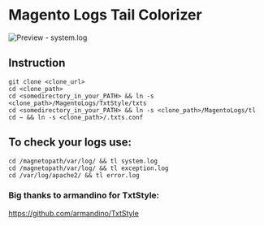 # Magento Logs Tail Colorizer

![Preview - system.log](http://i.imgur.com/oYOtur5.png)

## Instruction
    git clone <clone_url>
    cd <clone_path>
    cd <somedirectory_in_your_PATH> && ln -s <clone_path>/MagentoLogs/TxtStyle/txts
    cd <somedirectory_in_your_PATH> && ln -s <clone_path>/MagentoLogs/tl
    cd ~ && ln -s <clone_path>/.txts.conf

## To check your logs use:

    cd /magnetopath/var/log/ && tl system.log
    cd /magnetopath/var/log/ && tl exception.log
    cd /var/log/apache2/ && tl error.log

### Big thanks to armandino for TxtStyle:
https://github.com/armandino/TxtStyle

